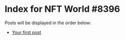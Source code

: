 # Index for NFT World #8396
Posts will be displayed in the order below:

- [Your first post](./001-first.md)

